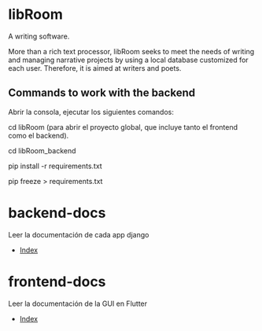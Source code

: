 # libRoom
A writing software.

More than a rich text processor, libRoom seeks to meet the needs of writing and managing narrative projects by using a local database customized for each user. Therefore, it is aimed at writers and poets.

## Commands to work with the backend
Abrir la consola, ejecutar los siguientes comandos: 

cd libRoom (para abrir el proyecto global, que incluye tanto el frontend como el backend).

cd libRoom_backend

pip install -r requirements.txt <!--en este documento se listan todas las liberías que se utilizarán en este proyecto, en el mismo se deben incluir las librerías que se vayan instalando en el futuro -->

pip freeze > requirements.txt <!--requirements.txt para actualizarlo cada vez que se instala una nueva librería -->

<!-- traducir antes de entregar el repositorio -->

# backend-docs
Leer la documentación de cada app django
- [Index](backend-docs/index.md)

# frontend-docs
Leer la documentación de la GUI en Flutter
- [Index](frontend-docs/index.md)


